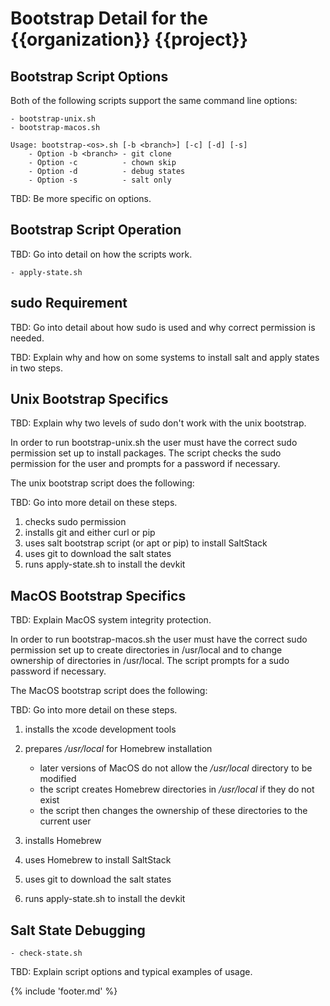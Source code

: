 # Bootstrap Detail for the {{organization}} {{project}}

## Bootstrap Script Options

Both of the following scripts support the same command line options:

    - bootstrap-unix.sh
    - bootstrap-macos.sh

    Usage: bootstrap-<os>.sh [-b <branch>] [-c] [-d] [-s]
        - Option -b <branch> - git clone
        - Option -c          - chown skip
        - Option -d          - debug states
        - Option -s          - salt only

TBD: Be more specific on options.

## Bootstrap Script Operation

TBD: Go into detail on how the scripts work.

    - apply-state.sh

## sudo Requirement

TBD: Go into detail about how sudo is used and why correct permission is needed.

TBD: Explain why and how on some systems to install salt and apply states in two steps.

## Unix Bootstrap Specifics

TBD: Explain why two levels of sudo don't work with the unix bootstrap.

In order to run bootstrap-unix.sh the user must have the correct sudo permission
set up to install packages.
The script checks the sudo permission for the user and prompts for a password if necessary.

The unix bootstrap script does the following:

TBD: Go into more detail on these steps.

1) checks sudo permission
2) installs git and either curl or pip
3) uses salt bootstrap script (or apt or pip) to install SaltStack
4) uses git to download the salt states
5) runs apply-state.sh to install the devkit

## MacOS Bootstrap Specifics

TBD: Explain MacOS system integrity protection.

In order to run bootstrap-macos.sh the user must have the correct sudo permission
set up to create directories in /usr/local and to change ownership of directories in /usr/local.
The script prompts for a sudo password if necessary.

The MacOS bootstrap script does the following:

TBD: Go into more detail on these steps.

1) installs the xcode development tools
2) prepares _/usr/local_ for Homebrew installation

   * later versions of MacOS do not allow the _/usr/local_ directory to be modified
   * the script creates Homebrew directories in _/usr/local_ if they do not exist
   * the script then changes the ownership of these directories to the current user
3) installs Homebrew
4) uses Homebrew to install SaltStack
5) uses git to download the salt states
6) runs apply-state.sh to install the devkit

## Salt State Debugging

    - check-state.sh

TBD: Explain script options and typical examples of usage.

{% include 'footer.md' %}
